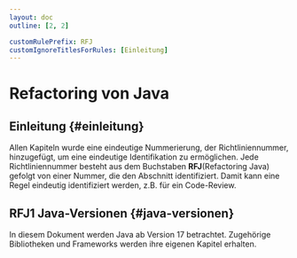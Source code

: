 ```yaml
---
layout: doc
outline: [2, 2]

customRulePrefix: RFJ
customIgnoreTitlesForRules: [Einleitung]
---
```


# Refactoring von Java

## Einleitung {#einleitung}

Allen Kapiteln wurde eine eindeutige Nummerierung, der Richtliniennummer, hinzugefügt, um eine eindeutige Identifikation zu ermöglichen.
Jede Richtliniennummer besteht aus dem Buchstaben **RFJ**(Refactoring Java) gefolgt von einer Nummer, die den Abschnitt identifiziert.
Damit kann eine Regel eindeutig identifiziert werden, z.B. für ein Code-Review.

## RFJ1 Java-Versionen {#java-versionen}

In diesem Dokument werden Java ab Version 17 betrachtet.
Zugehörige Bibliotheken und Frameworks werden ihre eigenen Kapitel erhalten.

